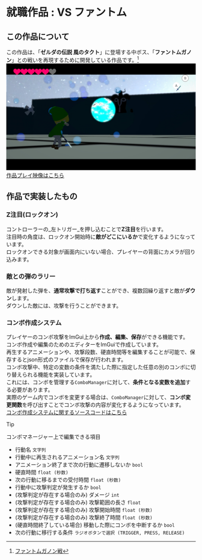 # 就職作品 : **VS ファントム**
## この作品について
この作品は、「**ゼルダの伝説 風のタクト**」に登場する中ボス、「**ファントムガノン**」との戦いを再現するために開発している作品です。[^1]
![ゲームプレイ画像](Github/ラリー時画像.png)
[作品プレイ映像はこちら](https://youtu.be/x2WuLgSkXnI)
[^1]: [ファントムガノン戦](https://www.youtube.com/watch?v=9eoUYuAO9wI)

## 作品で実装したもの
### Z注目(ロックオン)
コントローラーの_左トリガー_を押し込むことで**Z注目**を行います。  
注目時の角度は、ロックオン開始時に**敵がどこにいるか**で変化するようになっています。  
ロックオンできる対象が画面内にいない場合、プレイヤーの背面にカメラが回り込みます。

### 敵との弾のラリー
敵が発射した弾を、**通常攻撃で打ち返す**ことができ、複数回繰り返すと敵が**ダウン**します。  
ダウンした敵には、攻撃を行うことができます。

### コンボ作成システム
プレイヤーのコンボ攻撃をImGui上から**作成、編集、保存**ができる機能です。  
コンボ作成や編集のためのエディターをImGuiで作成しています。  
再生するアニメーションや、攻撃段数、硬直時間等を編集することが可能で、保存するとjson形式のファイルで保存が行われます。  
コンボ攻撃中、特定の変数の条件を満たした際に指定した任意の別のコンボに切り替えられる機能を実装しています。  
これには、コンボを管理する`ComboManager`に対して、**条件となる変数を追加**する必要があります。    
実際のゲーム内でコンボを変更する場合は、`ComboManager`に対して、**コンボ変更関数**を呼び出すことでコンボ攻撃の内容が変化するようになっています。  
[コンボ作成システムに関するソースコードはこちら](https://github.com/Yuki-Toyoda/KEngine/tree/WPO_00_dev/App/GameObject/User/Player/Combo)
>[!TIP]
>コンボマネージャー上で編集できる項目  
> - 行動名 `文字列`
> - 行動中に再生されるアニメーション名 `文字列`  
> - アニメーション終了まで次の行動に遷移しないか `bool`  
> - 硬直時間 `float (秒数)`  
> - 次の行動に移るまでの受付時間 `float (秒数)`  
> - 行動中に攻撃判定が発生するか `bool`
> - (攻撃判定が存在する場合のみ) ダメージ `int`  
> - (攻撃判定が存在する場合のみ) 攻撃範囲の長さ `float`
> - (攻撃判定が存在する場合のみ) 攻撃開始時間 `float (秒数)`
> - (攻撃判定が存在する場合のみ) 攻撃終了時間 `float (秒数)`
> - (硬直時間終了している場合) 移動した際にコンボを中断するか `bool`  
> - 次の行動に移行する条件 `ラジオボタンで選択 (TRIGGER, PRESS, RELEASE)`  

